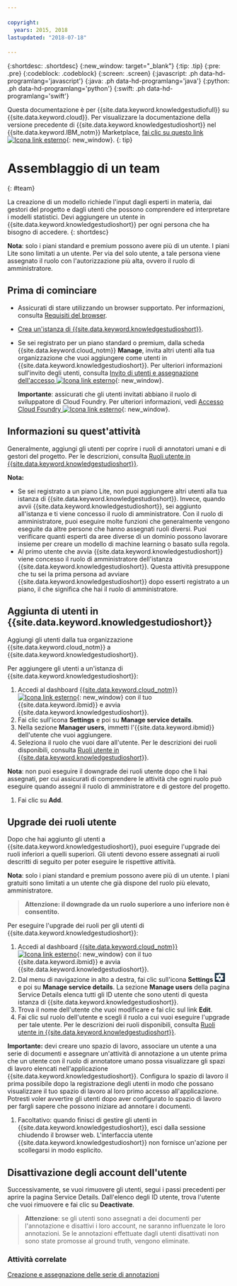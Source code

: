```yaml
---

copyright:
  years: 2015, 2018
lastupdated: "2018-07-18"

---
```


{:shortdesc: .shortdesc}
{:new_window: target="_blank"}
{:tip: .tip}
{:pre: .pre}
{:codeblock: .codeblock}
{:screen: .screen}
{:javascript: .ph data-hd-programlang='javascript'}
{:java: .ph data-hd-programlang='java'}
{:python: .ph data-hd-programlang='python'}
{:swift: .ph data-hd-programlang='swift'}

Questa documentazione è per {{site.data.keyword.knowledgestudiofull}} su {{site.data.keyword.cloud}}. Per visualizzare la documentazione della versione precedente di {{site.data.keyword.knowledgestudioshort}} nel {{site.data.keyword.IBM_notm}} Marketplace, [fai clic su questo link ![Icona link esterno](../../icons/launch-glyph.svg "Icona link esterno")](https://console.bluemix.net/docs/services/knowledge-studio/team.html){: new_window}.
{: tip}

# Assemblaggio di un team
{: #team}

La creazione di un modello richiede l'input dagli esperti in materia, dai gestori del progetto e dagli utenti che possono comprendere ed interpretare i modelli statistici. Devi aggiungere un utente in {{site.data.keyword.knowledgestudioshort}} per ogni persona che ha bisogno di accedere.
{: shortdesc}

**Nota**: solo i piani standard e premium possono avere più di un utente. I piani Lite sono limitati a un utente. Per via del solo utente, a tale persona viene assegnato il ruolo con l'autorizzazione più alta, ovvero il ruolo di amministratore.

## Prima di cominciare

- Assicurati di stare utilizzando un browser supportato. Per informazioni, consulta [Requisiti del browser](/docs/services/watson-knowledge-studio/system-requirements.html).
- [Crea un'istanza di {{site.data.keyword.knowledgestudioshort}}](/docs/services/watson-knowledge-studio/tutorials-create-project.html#instance).
- Se sei registrato per un piano standard o premium, dalla scheda {{site.data.keyword.cloud_notm}} **Manage**, invita altri utenti alla tua organizzazione che vuoi aggiungere come utenti in {{site.data.keyword.knowledgestudioshort}}. Per ulteriori informazioni sull'invito degli utenti, consulta [Invito di utenti e assegnazione dell'accesso ![Icona link esterno](../../icons/launch-glyph.svg "Icona link esterno")](https://console.bluemix.net/docs/iam/iamuserinv.html){: new_window}.

  **Importante**: assicurati che gli utenti invitati abbiano il ruolo di sviluppatore di Cloud Foundry. Per ulteriori informazioni, vedi [Accesso Cloud Foundry ![Icona link esterno](../../icons/launch-glyph.svg "Icona link esterno")](https://console.bluemix.net/docs/iam/cfaccess.html){: new_window}.

## Informazioni su quest'attività

Generalmente, aggiungi gli utenti per coprire i ruoli di annotatori umani e di gestori del progetto. Per le descrizioni, consulta [Ruoli utente in {{site.data.keyword.knowledgestudioshort}}](/docs/services/watson-knowledge-studio/roles.html).

**Nota:**

- Se sei registrato a un piano Lite, non puoi aggiungere altri utenti alla tua istanza di {{site.data.keyword.knowledgestudioshort}}. Invece, quando avvii {{site.data.keyword.knowledgestudioshort}}, sei aggiunto all'istanza e ti viene concesso il ruolo di amministratore. Con il ruolo di amministratore, puoi eseguire molte funzioni che generalmente vengono eseguite da altre persone che hanno assegnati ruoli diversi. Puoi verificare quanti esperti da aree diverse di un dominio possono lavorare insieme per creare un modello di machine learning o basato sulla regola.
- Al primo utente che avvia {{site.data.keyword.knowledgestudioshort}} viene concesso il ruolo di amministratore dell'istanza {{site.data.keyword.knowledgestudioshort}}. Questa attività presuppone che tu sei la prima persona ad avviare {{site.data.keyword.knowledgestudioshort}} dopo esserti registrato a un piano, il che significa che hai il ruolo di amministratore.

## Aggiunta di utenti in {{site.data.keyword.knowledgestudioshort}}

Aggiungi gli utenti dalla tua organizzazione {{site.data.keyword.cloud_notm}} a {{site.data.keyword.knowledgestudioshort}}.

Per aggiungere gli utenti a un'istanza di {{site.data.keyword.knowledgestudioshort}}:

1. Accedi al dashboard [{{site.data.keyword.cloud_notm}} ![Icona link esterno](../../icons/launch-glyph.svg "Icona link esterno")](https://console.bluemix.net){: new_window} con il tuo {{site.data.keyword.ibmid}} e avvia {{site.data.keyword.knowledgestudioshort}}.
1. Fai clic sull'icona **Settings** e poi su **Manage service details**.
1. Nella sezione **Manager users**, immetti l'{{site.data.keyword.ibmid}} dell'utente che vuoi aggiungere.
1. Seleziona il ruolo che vuoi dare all'utente. Per le descrizioni dei ruoli disponibili, consulta [Ruoli utente in {{site.data.keyword.knowledgestudioshort}}](/docs/services/watson-knowledge-studio/roles.html).

  **Nota**: non puoi eseguire il downgrade dei ruoli utente dopo che li hai assegnati, per cui assicurati di comprendere le attività che ogni ruolo può eseguire quando assegni il ruolo di amministratore e di gestore del progetto.

1. Fai clic su **Add**.

## Upgrade dei ruoli utente

Dopo che hai aggiunto gli utenti a {{site.data.keyword.knowledgestudioshort}}, puoi eseguire l'upgrade dei ruoli inferiori a quelli superiori. Gli utenti devono essere assegnati ai ruoli descritti di seguito per poter eseguire le rispettive attività.

**Nota**: solo i piani standard e premium possono avere più di un utente. I piani gratuiti sono limitati a un utente che già dispone del ruolo più elevato, amministratore. 

> **Attenzione: il downgrade da un ruolo superiore a uno inferiore non è consentito.**

Per eseguire l'upgrade dei ruoli per gli utenti di {{site.data.keyword.knowledgestudioshort}}:

1. Accedi al dashboard [{{site.data.keyword.cloud_notm}} ![Icona link esterno](../../icons/launch-glyph.svg "Icona link esterno")](https://console.bluemix.net){: new_window} con il tuo {{site.data.keyword.ibmid}} e avvia {{site.data.keyword.knowledgestudioshort}}.
1. Dal menu di navigazione in alto a destra, fai clic sull'icona **Settings** ![the Settings icon](images/settings.png) e poi su **Manage service details**. La sezione **Manage users** della pagina Service Details elenca tutti gli ID utente che sono utenti di questa istanza di {{site.data.keyword.knowledgestudioshort}}.
1. Trova il nome dell'utente che vuoi modificare e fai clic sul link **Edit**.
1. Fai clic sul ruolo dell'utente e scegli il ruolo a cui vuoi eseguire l'upgrade per tale utente. Per le descrizioni dei ruoli disponibili, consulta [Ruoli utente in {{site.data.keyword.knowledgestudioshort}}](/docs/services/watson-knowledge-studio/roles.html).

  **Importante:** devi creare uno spazio di lavoro, associare un utente a una serie di documenti e assegnare un'attività di annotazione a un utente prima che un utente con il ruolo di annotatore umano possa visualizzare gli spazi di lavoro elencati nell'applicazione {{site.data.keyword.knowledgestudioshort}}. Configura lo spazio di lavoro il prima possibile dopo la registrazione degli utenti in modo che possano visualizzare il tuo spazio di lavoro al loro primo accesso all'applicazione. Potresti voler avvertire gli utenti dopo aver configurato lo spazio di lavoro per fargli sapere che possono iniziare ad annotare i documenti.

1. Facoltativo: quando finisci di gestire gli utenti in {{site.data.keyword.knowledgestudioshort}}, esci dalla sessione chiudendo il browser web. L'interfaccia utente {{site.data.keyword.knowledgestudioshort}} non fornisce un'azione per scollegarsi in modo esplicito.

## Disattivazione degli account dell'utente

Successivamente, se vuoi rimuovere gli utenti, segui i passi precedenti per aprire la pagina Service Details. Dall'elenco degli ID utente, trova l'utente che vuoi rimuovere e fai clic su **Deactivate**.

> **Attenzione**: se gli utenti sono assegnati a dei documenti per l'annotazione e disattivi i loro account, ne saranno influenzate le loro annotazioni. Se le annotazioni effettuate dagli utenti disattivati non sono state promosse al ground truth, vengono eliminate.

### Attività correlate

[Creazione e assegnazione delle serie di annotazioni](/docs/services/watson-knowledge-studio/documents-for-annotation.html#wks_projdocsets)
